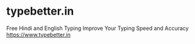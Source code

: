 # typebetter.in
Free Hindi and English Typing
Improve Your Typing Speed and Accuracy
https://www.typebetter.in
